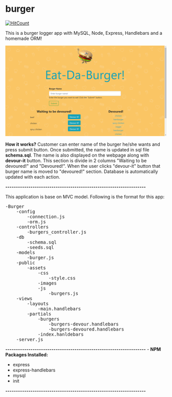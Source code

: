 # burger
[![HitCount](http://hits.dwyl.io/anumasif1/burger.svg)](http://hits.dwyl.io/anumasif1/burger)

This is a burger logger app with MySQL, Node, Express, Handlebars and a homemade ORM!

![Burger App display](webpage.png)

**How it works?**
Customer can enter name of the burger he/she wants and press submit button. Once submitted, the name is updated in sql file **schema.sql**. The name is also displayed on the webpage along with **devour-it** button. This section is divide in 2 columns "Waiting to be devoured!" and "Devoured!". When the user clicks "devour-it" button that burger name is moved to "devoured!" section. Database is automatically updated with each action.  

**-------------------------------------------------------------------**

This application is base on MVC model. Following is the format for this app:

<pre>
-Burger
    -config
        -connection.js
        -orm.js
    -controllers
        -burgers_controller.js
    -db
        -schema.sql
        -seeds.sql
    -models
        -burger.js
    -public
        -assets
            -css
                -style.css
            -images
            -js
                -burgers.js
    -views
        -layouts
            -main.handlebars
        -partials
            -burgers
                -burgers-devour.handlebars
                -burgers-devoured.handlebars
            -index.hanldebars
    -server.js
</pre>
**-------------------------------------------------------------------**
        -
**NPM Packages Installed:**
* express
* express-handlebars
* mysql
* init

**-------------------------------------------------------------------**

